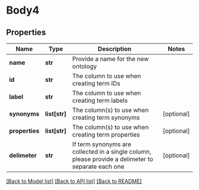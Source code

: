 # Body4

## Properties
Name | Type | Description | Notes
------------ | ------------- | ------------- | -------------
**name** | **str** | Provide a name for the new ontology | 
**id** | **str** | The column to use when creating term IDs | 
**label** | **str** | The column to use when creating term labels | 
**synonyms** | **list[str]** | The column(s) to use when creating term synonyms | [optional] 
**properties** | **list[str]** | The column(s) to use when creating term properties | [optional] 
**delimeter** | **str** | If term synonyms are collected in a single column, please provide a delimeter to separate each one | [optional] 

[[Back to Model list]](../README.md#documentation-for-models) [[Back to API list]](../README.md#documentation-for-api-endpoints) [[Back to README]](../README.md)

